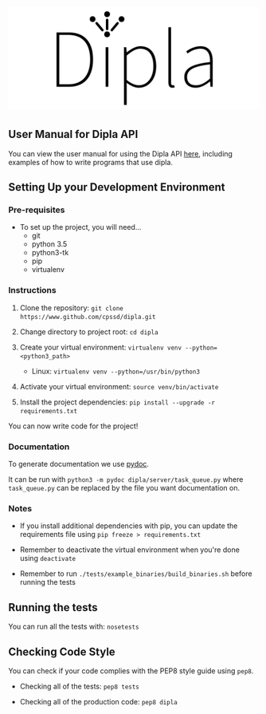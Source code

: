 <h1 align="center">
	<img src="docs/logo.bmp" alt="Dipla Logo" />
</h1>

## User Manual for Dipla API

You can view the user manual for using the Dipla API [here](docs/user_facing_api.md), including examples of how to write programs that use dipla.

## Setting Up your Development Environment

### Pre-requisites

* To set up the project, you will need...
    * git
    * python 3.5
    * python3-tk
    * pip
    * virtualenv

### Instructions

1. Clone the repository: `git clone https://www.github.com/cpssd/dipla.git`

2. Change directory to project root: `cd dipla`

3. Create your virtual environment: `virtualenv venv --python=<python3_path>`
    * Linux: `virtualenv venv --python=/usr/bin/python3`

4. Activate your virtual environment: `source venv/bin/activate`

5. Install the project dependencies: `pip install --upgrade -r requirements.txt`

You can now write code for the project!

### Documentation

To generate documentation we use [pydoc](https://docs.python.org/3.2/library/pydoc.html).

It can be run with `python3 -m pydoc dipla/server/task_queue.py` where `task_queue.py` can be replaced by the file you want documentation on.

### Notes

* If you install additional dependencies with pip, you can update the requirements file using `pip freeze > requirements.txt`

* Remember to deactivate the virtual environment when you're done using `deactivate`

* Remember to run `./tests/example_binaries/build_binaries.sh` before running the tests

## Running the tests

You can run all the tests with: `nosetests`

## Checking Code Style

You can check if your code complies with the PEP8 style guide using `pep8`.

* Checking all of the tests: `pep8 tests`

* Checking all of the production code: `pep8 dipla`

